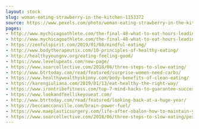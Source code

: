 ```yaml
---
layout: stock
slug: woman-eating-strawberry-in-the-kitchen-1153372
source: https://www.pexels.com/photo/woman-eating-strawberry-in-the-kitchen-1153372/
pages:
- http://www.mychicagoathlete.com/the-final-48-what-to-eat-hours-leading-up-to-race-day/pexels-photo-1153372/
- http://www.mychicagoathlete.com/the-final-48-what-to-eat-hours-leading-up-to-race-day/
- https://zenfulspirit.com/2019/01/08/mindful-eating/
- http://www.bodytherapeutix.com/10-principles-of-healthy-eating/
- http://healthyyoungnv.org/eating-feeling-good/
- https://www.levelupeats.com/new-page/
- https://www.soarcollective.com/2018/06/three-steps-to-slow-eating/
- http://www.btrtoday.com/read/featured/surprise-women-need-carbs/
- https://www.healthywealthyskinny.com/body-benefits-of-clean-eating/
- https://karengiuliana.com/2019/01/13/eat-healthy-the-right-way/
- https://www.irontribefitness.com/top-7-mind-hacks-to-guarantee-successful-weight-loss/
- https://www.lookandfeellikeyoueat.com/
- http://www.btrtoday.com/read/featured/looking-back-at-a-huge-year/
- https://beccamcconville.com/brain-power-fuel/
- https://www.maeplasticsurgery.com/life-after-obalon-how-to-maintain-your-weight-loss-results/
- https://www.soarcollective.com/2018/06/three-steps-to-slow-eating/pexels-photo-1153372/
---
```


